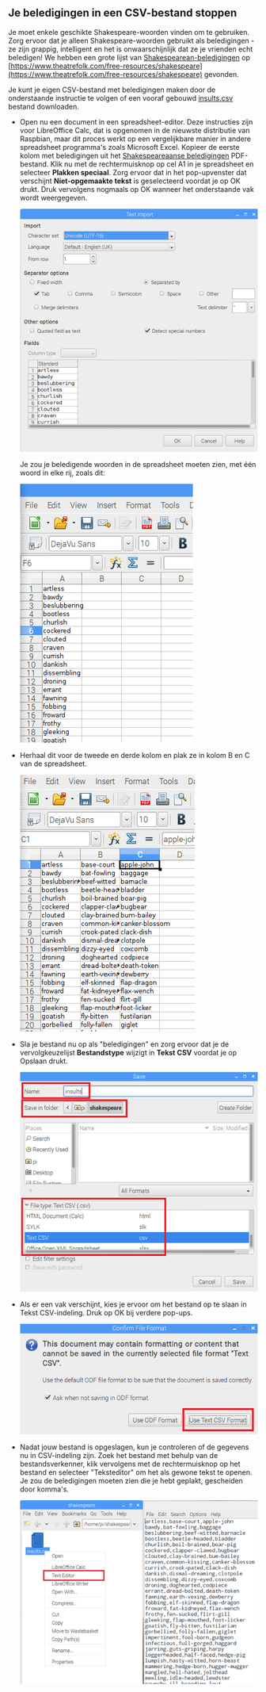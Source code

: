 ## Je beledigingen in een CSV-bestand stoppen

Je moet enkele geschikte Shakespeare-woorden vinden om te gebruiken. Zorg ervoor dat je alleen Shakespeare-woorden gebruikt als beledigingen - ze zijn grappig, intelligent en het is onwaarschijnlijk dat ze je vrienden echt beledigen! We hebben een grote lijst van [Shakespearean-beledigingen](https://www.theatrefolk.com/freebies/shakespearean-insults.pdf) op [https://www.theatrefolk.com/free-resources/shakespeare](https://www.theatrefolk.com/free-resources/shakespeare) gevonden.

Je kunt je eigen CSV-bestand met beledigingen maken door de onderstaande instructie te volgen of een vooraf gebouwd [insults.csv](resources/insults.csv) bestand downloaden.

- Open nu een document in een spreadsheet-editor. Deze instructies zijn voor LibreOffice Calc, dat is opgenomen in de nieuwste distributie van Raspbian, maar dit proces werkt op een vergelijkbare manier in andere spreadsheet programma's zoals Microsoft Excel. Kopieer de eerste kolom met beledigingen uit het [Shakespeareaanse beledigingen](https://www.theatrefolk.com/freebies/shakespearean-insults.pdf) PDF-bestand. Klik nu met de rechtermuisknop op cel A1 in je spreadsheet en selecteer **Plakken speciaal**. Zorg ervoor dat in het pop-upvenster dat verschijnt **Niet-opgemaakte tekst** is geselecteerd voordat je op OK drukt. Druk vervolgens nogmaals op OK wanneer het onderstaande vak wordt weergegeven.

  ![Dialoog plakken](images/paste-dialogue.png)

  Je zou je beledigende woorden in de spreadsheet moeten zien, met één woord in elke rij, zoals dit:

  ![Eerste kolom met beledigingen](images/first-column.png)


- Herhaal dit voor de tweede en derde kolom en plak ze in kolom B en C van de spreadsheet.

  ![Alle kolommen](images/all-cols.png)

- Sla je bestand nu op als "beledigingen" en zorg ervoor dat je de vervolgkeuzelijst **Bestandstype** wijzigt in **Tekst CSV** voordat je op Opslaan drukt.

  ![Sla je bestand op](images/saving-file.png)

- Als er een vak verschijnt, kies je ervoor om het bestand op te slaan in Tekst CSV-indeling. Druk op OK bij verdere pop-ups.

  ![Opslaan in tekst CSV-formaat](images/use-text-csv.png)

- Nadat jouw bestand is opgeslagen, kun je controleren of de gegevens nu in CSV-indeling zijn. Zoek het bestand met behulp van de bestandsverkenner, klik vervolgens met de rechtermuisknop op het bestand en selecteer "Teksteditor" om het als gewone tekst te openen. Je zou de beledigingen moeten zien die je hebt geplakt, gescheiden door komma's.

  ![Zie het CSV-formaat](images/see-format.png)

